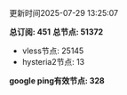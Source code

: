 更新时间2025-07-29 13:25:07

**总订阅: 451**
**总节点: 51372**
- vless节点: 25145
- hysteria2节点: 13

**google ping有效节点: 328**
